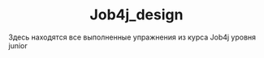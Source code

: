 <h1 align="center">Job4j_design</h1>
<p> Здесь находятся все выполненные упражнения из курса Job4j уровня junior </p>
